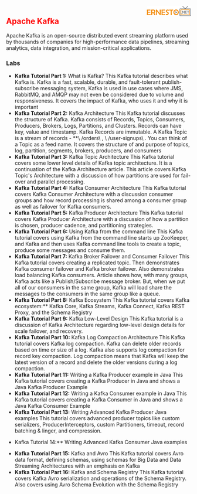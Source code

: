 <img align="right" src="./logo.png">

<h2><span style="color:red;">Apache Kafka</span></h2>

Apache Kafka is an open-source distributed event streaming platform used by thousands of companies for high-performance data pipelines, streaming analytics, data integration, and mission-critical applications.

### Labs

- **Kafka Tutorial Part 1:** What is Kafka?
    This Kafka tutorial describes what Kafka is. Kafka is a fast, scalable, durable, and fault-tolerant publish-subscribe messaging system, Kafka is used in use cases where JMS, RabbitMQ, and AMQP may not even be considered due to volume and responsiveness. It covers the impact of Kafka, who uses it and why it is important
- **Kafka Tutorial Part 2:** Kafka Architecture
    This Kafka tutorial discusses the structure of Kafka. Kafka consists of Records, Topics, Consumers, Producers, Brokers, Logs, Partitions, and Clusters. Records can have key, value and timestamp. Kafka Records are immutable. A Kafka Topic is a stream of records - **\    /orders\    , \    /user-signups\    . You can think of a Topic as a feed name. It covers the structure of and purpose of topics, log, partition, segments, brokers, producers, and consumers
- **Kafka Tutorial Part 3:** Kafka Topic Architecture
    This Kafka tutorial covers some lower level details of Kafka topic architecture. It is a continuation of the Kafka Architecture article. This article covers Kafka Topic's Architecture with a discussion of how partitions are used for fail-over and parallel processing.
- **Kafka Tutorial Part 4:** Kafka Consumer Architecture
    This Kafka tutorial covers Kafka Consumer Architecture with a discussion consumer groups and how record processing is shared among a consumer group as well as failover for Kafka consumers.
- **Kafka Tutorial Part 5:** Kafka Producer Architecture
    This Kafka tutorial covers Kafka Producer Architecture with a discussion of how a partition is chosen, producer cadence, and partitioning strategies.
- **Kafka Tutorial Part 6:** Using Kafka from the command line
    This Kafka tutorial covers using Kafka from the command line starts up ZooKeeper, and Kafka and then uses Kafka command line tools to create a topic, produce some messages and consume them.
- **Kafka Tutorial Part 7:** Kafka Broker Failover and Consumer Failover
    This Kafka tutorial covers creating a replicated topic. Then demonstrates Kafka consumer failover and Kafka broker failover. Also demonstrates load balancing Kafka consumers. Article shows how, with many groups, Kafka acts like a Publish/Subscribe message broker. But, when we put all of our consumers in the same group, Kafka will load share the messages to the consumers in the same group like a queue.
- **Kafka Tutorial Part 8:** Kafka Ecosystem
    This Kafka tutorial covers Kafka ecosystem:** Kafka Core, Kafka Streams, Kafka Connect, Kafka REST Proxy, and the Schema Registry
- **Kafka Tutorial Part 9:** Kafka Low-Level Design
    This Kafka tutorial is a discussion of Kafka Architecture regarding low-level design details for scale failover, and recovery.
- **Kafka Tutorial Part 10:** Kafka Log Compaction Architecture
    This Kafka tutorial covers Kafka log compaction. Kafka can delete older records based on time or size of a log. Kafka also supports log compaction for record key compaction. Log compaction means that Kafka will keep the latest version of a record and delete the older versions during a log compaction.
- **Kafka Tutorial Part 11:** Writing a Kafka Producer example in Java
    This Kafka tutorial covers creating a Kafka Producer in Java and shows a Java Kafka Producer Example
- **Kafka Tutorial Part 12:** Writing a Kafka Consumer example in Java
    This Kafka tutorial covers creating a Kafka Consumer in Java and shows a Java Kafka Consumer Example
- **Kafka Tutorial Part 13:** Writing Advanced Kafka Producer Java examples
    This tutorial covers advanced producer topics like custom serializers, ProducerInterceptors, custom Partitioners, timeout, record batching & linger, and compression.
* Kafka Tutorial 14:** Writing Advanced Kafka Consumer Java examples
- **Kafka Tutorial Part 15:** Kafka and Avro
    This Kafka tutorial covers Avro data format, defining schemas, using schemas for Big Data and Data Streaming Architectures with an emphasis on Kafka
- **Kafka Tutorial Part 16:** Kafka and Schema Registry
    This Kafka tutorial covers Kafka Avro serialization and operations of the Schema Registry. Also covers using Avro Schema Evolution with the Schema Registry


